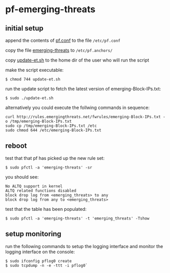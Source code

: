 # pf-emerging-threats

## initial setup


append the contents of [pf.conf](/etc/pf.conf) to the file `/etc/pf.conf`

copy the file [emerging-threats](/etc/pf.anchors/emerging-threats) to `/etc/pf.anchors/`

copy [update-et.sh](update-et.sh) to the home dir of the user who will run the script


make the script executable:

    $ chmod 744 update-et.sh


run the update script to fetch the latest version of emerging-Block-IPs.txt:

    $ sudo ./update-et.sh


alternatively you could execute the follwing commands in sequence:

    curl http://rules.emergingthreats.net/fwrules/emerging-Block-IPs.txt -o /tmp/emerging-Block-IPs.txt
    sudo cp /tmp/emerging-Block-IPs.txt /etc
    sudo chmod 644 /etc/emerging-Block-IPs.txt


## reboot


test that that pf has picked up the new rule set:

    $ sudo pfctl -a 'emerging-threats' -sr


you should see:

    No ALTQ support in kernel
    ALTQ related functions disabled
    block drop log from <emerging_threats> to any
    block drop log from any to <emerging_threats>


test that the table has been populated:

    $ sudo pfctl -a 'emerging-threats' -t 'emerging_threats' -Tshow


## setup monitoring


run the following commands to setup the logging interface and monitor the logging interface on the console:

    $ sudo ifconfig pflog0 create
    $ sudo tcpdump -n -e -ttt -i pflog0`
